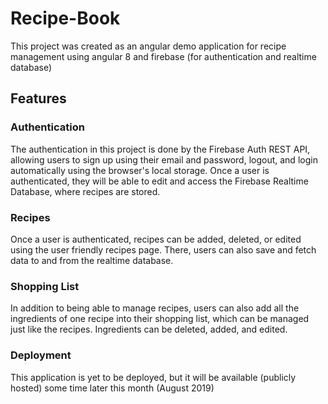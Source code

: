 # Recipe-Book

This project was created as an angular demo application for recipe management using angular 8 and firebase (for authentication and realtime database)

## Features

### Authentication

The authentication in this project is done by the Firebase Auth REST API, allowing users to sign up using their email and password, logout, and login automatically using the browser's local storage. Once a user is authenticated, they will be able to edit and access the Firebase Realtime Database, where recipes are stored.

### Recipes

Once a user is authenticated, recipes can be added, deleted, or edited using the user friendly recipes page. There, users can also save and fetch data to and from the realtime database.

### Shopping List

In addition to being able to manage recipes, users can also add all the ingredients of one recipe into their shopping list, which can be managed just like the recipes. Ingredients can be deleted, added, and edited.

### Deployment

This application is yet to be deployed, but it will be available (publicly hosted) some time later this month (August 2019)
